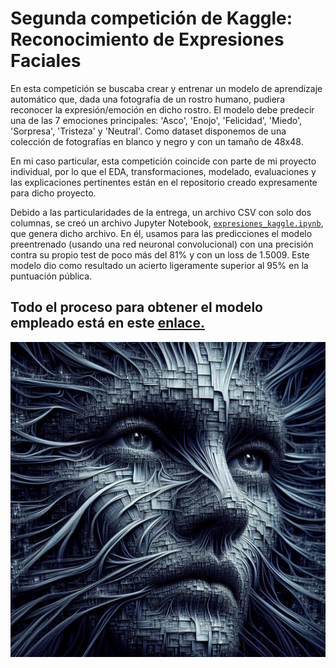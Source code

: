 # **Segunda competición de Kaggle: Reconocimiento de Expresiones Faciales**  
>  
En esta competición se buscaba crear y entrenar un modelo de aprendizaje automático que, dada una fotografía de un rostro humano, pudiera reconocer la expresión/emoción en dicho rostro. El modelo debe predecir una de las 7 emociones principales: 'Asco', 'Enojo', 'Felicidad', 'Miedo', 'Sorpresa', 'Tristeza' y 'Neutral'. Como dataset disponemos de una colección de fotografías en blanco y negro y con un tamaño de 48x48.

En mi caso particular, esta competición coincide con parte de mi proyecto individual, por lo que el EDA, transformaciones, modelado, evaluaciones y las explicaciones pertinentes están en el repositorio creado expresamente para dicho proyecto.

Debido a las particularidades de la entrega, un archivo CSV con solo dos columnas, se creó un archivo Jupyter Notebook, [`expresiones_kaggle.ipynb`](https://github.com/PepeReinaCampo/Kaggle-Reconocimiento-de-Expresiones-Faciales/blob/main/expresiones_kaggle.ipynb),
que genera dicho archivo. En él, usamos para las predicciones el modelo preentrenado (usando una red neuronal convolucional) con una precisión contra su propio test de poco más del 81% y con un loss de 1.5009. Este modelo dio como resultado un acierto ligeramente superior al 95% en la puntuación pública.  

  ## **Todo el proceso para obtener el modelo empleado está en este [enlace.](https://github.com/PepeReinaCampo/proyectoML)**

![Descripción de la imagen](ima/CNN.jpg)  

